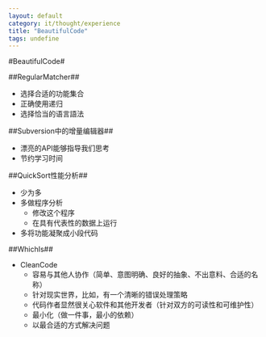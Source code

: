 ```yaml
---
layout: default
category: it/thought/experience
title: "BeautifulCode"
tags: undefine
---
```


#BeautifulCode#



##RegularMatcher##
* 选择合适的功能集合
* 正确使用递归
* 选择恰当的语言語法



##Subversion中的增量编辑器##
* 漂亮的API能够指导我们思考
* 节约学习时间



##QuickSort性能分析##
* 少为多
* 多做程序分析
  * 修改这个程序
  * 在具有代表性的数据上运行
* 多将功能凝聚成小段代码



##WhichIs##
* CleanCode
  * 容易与其他人协作（简单、意图明确、良好的抽象、不出意料、合适的名称）
  * 针对现实世界，比如，有一个清晰的错误处理策略
  * 代码作者显然很关心软件和其他开发者（针对双方的可读性和可维护性）
  * 最小化（做一件事，最小的依赖）
  * 以最合适的方式解决问题
